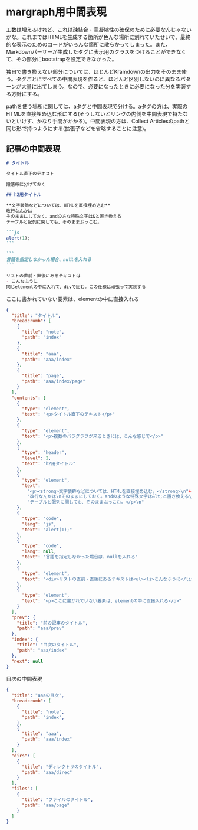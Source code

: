# margraph用中間表現

工数は増えるけれど、これは疎結合・高凝縮性の確保のために必要なんじゃないかな。これまではHTMLを生成する箇所が色んな場所に別れていたせいで、最終的な表示のためのコードがいろんな箇所に散らかってしまった。また、Markdownパーサーが生成したタグに表示用のクラスをつけることができなくて、その部分にbootstrapを設定できなかった。

独自で書き換えない部分については、ほとんどKramdownの出力をそのまま使う。タグごとにすべての中間表現を作ると、ほとんど区別しないのに異なるパターンが大量に出てしまう。なので、必要になったときに必要になった分を実装する方針にする。

pathを使う場所に関しては、aタグと中間表現で分ける。aタグの方は、実際のHTMLを直接埋め込む形にする(そうしないとリンクの内側を中間表現で持たないといけず、かなり手間がかかる)。中間表現の方は、Collect Articlesのpathと同じ形で持つようにする(拡張子などを省略することに注意)。

## 記事の中間表現
````md
# タイトル

タイトル直下のテキスト

段落毎に分けておく

## h2用タイトル

**文字装飾などについては、HTMLを直接埋め込む**
改行なんかは
そのままにしておく。andの方な特殊文字は&と置き換える
テーブルと配列に関しても、そのままぶっこむ。

```js
alert(1);
```

```
言語を指定しなかった場合、nullを入れる
```

リストの直前・直後にあるテキストは
- こんなふうに
同じelementの中に入れて、divで囲む。この仕様は頑張って実装する
````

ここに書かれていない要素は、elementの中に直接入れる

```json
{
  "title": "タイトル",
  "breadcrumb": [
    {
      "title": "note",
      "path": "index"
    },
    {
      "title": "aaa",
      "path": "aaa/index"
    },
    {
      "title": "page",
      "path": "aaa/index/page"
    }
  ],
  "contents": [
    {
      "type": "element",
      "text": "<p>タイトル直下のテキスト</p>"
    },
    {
      "type": "element",
      "text": "<p>複数のパラグラフが来るときには、こんな感じで</p>"
    },
    {
      "type": "header",
      "level": 2,
      "text": "h2用タイトル"
    },
    {
      "type": "element",
      "text":
        "<p><strong>文字装飾などについては、HTMLを直接埋め込む。</strong>\n"+
        "改行なんかは\nそのままにしておく。andのような特殊文字は&lt;と置き換える\n"+
        "テーブルと配列に関しても、そのままぶっこむ。</p>\n"
    },
    {
      "type": "code",
      "lang": "js",
      "text": "alert(1);"
    },
    {
      "type": "code",
      "lang": null,
      "text": "言語を指定しなかった場合は、nullを入れる"
    },
    {
      "type": "element",
      "text": "<div>リストの直前・直後にあるテキストは<ul><li>こんなふうに</li></ul>同じelementの中に入れて、divで囲む。この仕様は頑張って実装する</div>"
    },
    {
      "type": "element",
      "text": "<p>ここに書かれていない要素は、elementの中に直接入れる</p>"
    }
  ],
  "prev": {
    "title": "前の記事のタイトル",
    "path": "aaa/prev"
  },
  "index": {
    "title": "目次のタイトル",
    "path": "aaa/index"
  },
  "next": null
}
```

目次の中間表現
```json
{
  "title": "aaaの目次",
  "breadcrumb": [
    {
      "title": "note",
      "path": "index",
    },
    {
      "title": "aaa",
      "path": "aaa/index"
    }
  ],
  "dirs": [
    {
      "title": "ディレクトリのタイトル",
      "path": "aaa/direc"
    }
  ],
  "files": [
    {
      "title": "ファイルのタイトル",
      "path": "aaa/page"
    }
  ]
}
```